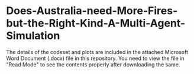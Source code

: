 # Does-Australia-need-More-Fires-but-the-Right-Kind-A-Multi-Agent-Simulation

The details of the codeset and plots are included in the attached Microsoft Word Document (.docx) file in this repository. 
You need to view the file in "Read Mode" to see the contents properly after downloading the same.
